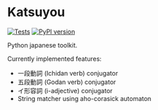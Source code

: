 # Katsuyou

[![Tests](https://github.com/northy/katsuyou/actions/workflows/main.yaml/badge.svg)](https://github.com/northy/katsuyou/actions/workflows/main.yaml)
[![PyPI version](https://badge.fury.io/py/katsuyou.svg)](https://badge.fury.io/py/katsuyou)

Python japanese toolkit.

Currently implemented features:
* 一段動詞 (Ichidan verb) conjugator
* 五段動詞 (Godan verb) conjugator
* イ形容詞 (i-adjective) conjugator
* String matcher using aho-corasick automaton

